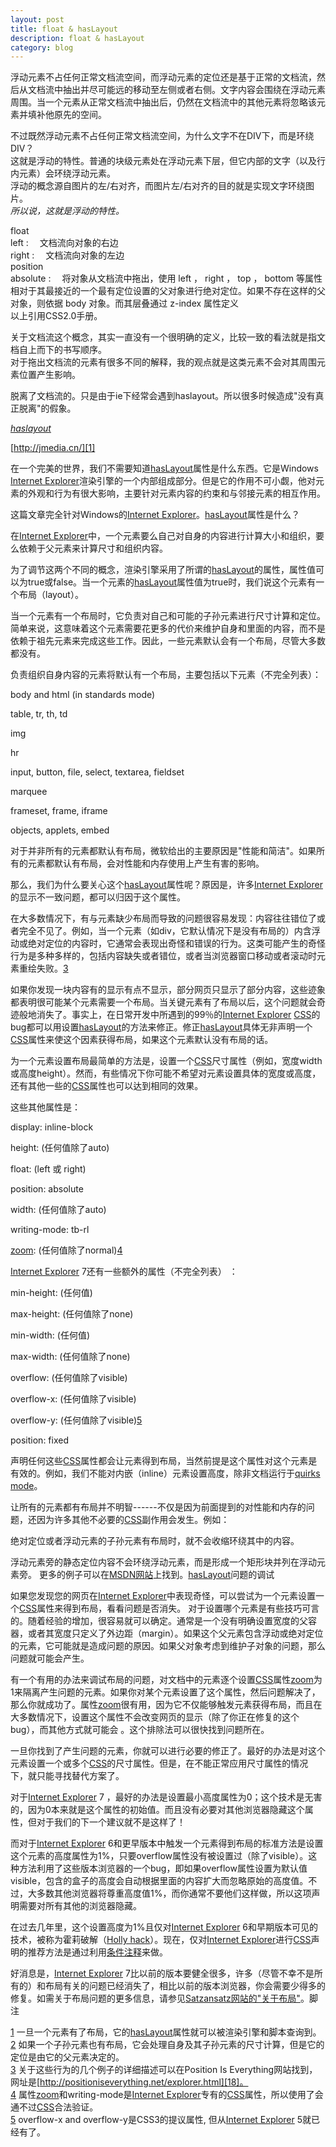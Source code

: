 ```yaml
---
layout: post
title: float & hasLayout
description: float & hasLayout
category: blog
---
```


浮动元素不占任何正常文档流空间，而浮动元素的定位还是基于正常的文档流，然后从文档流中抽出并尽可能远的移动至左侧或者右侧。文字内容会围绕在浮动元素周围。当一个元素从正常文档流中抽出后，仍然在文档流中的其他元素将忽略该元素并填补他原先的空间。   

不过既然浮动元素不占任何正常文档流空间，为什么文字不在DIV下，而是环绕DIV？  
这就是浮动的特性。普通的块级元素处在浮动元素下层，但它内部的文字（以及行内元素）会环绕浮动元素。  
浮动的概念源自图片的左/右对齐，而图片左/右对齐的目的就是实现文字环绕图片。  
_所以说，这就是浮动的特性。_

float  
left  :　 文档流向对象的右边   
right  :　 文档流向对象的左边   
position  
absolute  :　 将对象从文档流中拖出，使用 left ， right ， top ， bottom 等属性相对于其最接近的一个最有定位设置的父对象进行绝对定位。如果不存在这样的父对象，则依据 body 对象。而其层叠通过 z-index 属性定义   
以上引用CSS2.0手册。  
  
关于文档流这个概念，其实一直没有一个很明确的定义，比较一致的看法就是指文档自上而下的书写顺序。  
对于拖出文档流的元素有很多不同的解释，我的观点就是这类元素不会对其周围元素位置产生影响。

脱离了文档流的。只是由于ie下经常会遇到haslayout。所以很多时候造成"没有真正脱离"的假象。

_[haslayout][0]_

[http://jmedia.cn/][1]

在一个完美的世界，我们不需要知道[hasLayout][2]属性是什么东西。它是Windows [Internet Explorer][3]渲染引擎的一个内部组成部分。但是它的作用不可小觑，他对元素的外观和行为有很大影响，主要针对元素内容的约束和与邻接元素的相互作用。

这篇文章完全针对Windows的[Internet Explorer][3]。[hasLayout][2]属性是什么？

在[Internet Explorer][3]中，一个元素要么自己对自身的内容进行计算大小和组织，要么依赖于父元素来计算尺寸和组织内容。

为了调节这两个不同的概念，渲染引擎采用了所谓的[hasLayout][2]的属性，属性值可以为true或false。当一个元素的[hasLayout][2]属性值为true时，我们说这个元素有一个布局（layout）。

当一个元素有一个布局时，它负责对自己和可能的子孙元素进行尺寸计算和定位。简单来说，这意味着这个元素需要花更多的代价来维护自身和里面的内容，而不是依赖于祖先元素来完成这些工作。因此，一些元素默认会有一个布局，尽管大多数都没有。

负责组织自身内容的元素将默认有一个布局，主要包括以下元素（不完全列表）：

body and html (in standards mode)

table, tr, th, td

img

hr

input, button, file, select, textarea, fieldset

marquee

frameset, frame, iframe

objects, applets, embed

对于并非所有的元素都默认有布局，微软给出的主要原因是"性能和简洁"。如果所有的元素都默认有布局，会对性能和内存使用上产生有害的影响。

那么，我们为什么要关心这个[hasLayout][2]属性呢？原因是，许多[Internet Explorer][3]的显示不一致问题，都可以归因于这个属性。

在大多数情况下，有与元素缺少布局而导致的问题很容易发现：内容往往错位了或者完全不见了。例如，当一个元素（如div，它默认情况下是没有布局的）内含浮动或绝对定位的内容时，它通常会表现出奇怪和错误的行为。这类可能产生的奇怪行为是多种多样的，包括内容缺失或者错位，或者当浏览器窗口移动或者滚动时元素重绘失败。[3][4]

如果你发现一块内容有的显示有点不显示，部分网页只显示了部分内容，这些迹象都表明很可能某个元素需要一个布局。当关键元素有了布局以后，这个问题就会奇迹般地消失了。事实上，在日常开发中所遇到的99％的[Internet Explorer][3] [CSS][5]的bug都可以用设置[hasLayout][2]的方法来修正。修正[hasLayout][2]具体无非声明一个[CSS][5]属性来使这个因素获得布局，如果这个元素默认没有布局的话。

为一个元素设置布局最简单的方法是，设置一个[CSS][5]尺寸属性（例如，宽度width或高度height）。然而，有些情况下你可能不希望对元素设置具体的宽度或高度，还有其他一些的[CSS][5]属性也可以达到相同的效果。

这些其他属性是：

display: inline-block

height: (任何值除了auto)

float: (left 或 right)

position: absolute

width: (任何值除了auto)

writing-mode: tb-rl

[zoom][6]: (任何值除了normal)[4][7]

[Internet Explorer][3] 7还有一些额外的属性（不完全列表） ：

min-height: (任何值)

max-height: (任何值除了none)

min-width: (任何值)

max-width: (任何值除了none)

overflow: (任何值除了visible)

overflow-x: (任何值除了visible)

overflow-y: (任何值除了visible)[5][8]

position: fixed

声明任何这些[CSS][5]属性都会让元素得到布局，当然前提是这个属性对这个元素是有效的。例如，我们不能对内嵌（inline）元素设置高度，除非文档运行于[quirks mode][9]。

让所有的元素都有布局并不明智------不仅是因为前面提到的对性能和内存的问题，还因为许多其他不必要的[CSS][5]副作用会发生。例如：

绝对定位或者浮动元素的子孙元素有布局时，就不会收缩环绕其中的内容。

浮动元素旁的静态定位内容不会环绕浮动元素，而是形成一个矩形块并列在浮动元素旁。 更多的例子可以在[MSDN网站][10]上找到。[hasLayout][2]问题的调试

如果您发现您的网页在[Internet Explorer][3]中表现奇怪，可以尝试为一个元素设置一个[CSS][5]属性来得到布局，看看问题是否消失。 对于设置哪个元素是有些技巧可言的。随着经验的增加，很容易就可以确定。通常是一个没有明确设置宽度的父容器，或者其宽度只定义了外边距（margin）。如果这个父元素包含浮动或绝对定位的元素，它可能就是造成问题的原因。如果父对象考虑到维护子对象的问题，那么问题就可能会产生。

有一个有用的办法来调试布局的问题，对文档中的元素逐个设置[CSS][5]属性[zoom][11]为1来隔离产生问题的元素。如果你对某个元素设置了这个属性，然后问题解决了，那么你就成功了。属性[zoom][6]很有用，因为它不仅能够触发元素获得布局，而且在大多数情况下，设置这个属性不会改变网页的显示（除了你正在修复的这个bug），而其他方式就可能会 。这个排除法可以很快找到问题所在。

一旦你找到了产生问题的元素，你就可以进行必要的修正了。最好的办法是对这个元素设置一个或多个[CSS][5]的尺寸属性。但是，在不能正常应用尺寸属性的情况下，就只能寻找替代方案了。

对于[Internet Explorer][3] 7 ，最好的办法是设置最小高度属性为0；这个技术是无害的，因为0本来就是这个属性的初始值。而且没有必要对其他浏览器隐藏这个属性，但对于我们的下一个建议就不是这样了！

而对于[Internet Explorer][3] 6和更早版本中触发一个元素得到布局的标准方法是设置这个元素的高度属性为1%，只要overflow属性没有被设置过（除了visible）。这种方法利用了这些版本浏览器的一个bug，即如果overflow属性设置为默认值visible，包含的盒子的高度会自动根据里面的内容扩大而忽略原始的高度值。不过，大多数其他浏览器将尊重高度值1%，而你通常不要他们这样做，所以这项声明需要对所有其他的浏览器隐藏。

在过去几年里，这个设置高度为1%且仅对[Internet Explorer][3] 6和早期版本可见的技术，被称为霍莉破解（[Holly hack][12]）。现在，仅对[Internet Explorer][3]进行[CSS][5]声明的推荐方法是通过利用[条件注释][13]来做。

好消息是，[Internet Explorer][3] 7比以前的版本要健全很多，许多（尽管不幸不是所有的）和布局有关的问题已经消失了，相比以前的版本浏览器，你会需要少得多的修复。如需关于布局问题的更多信息，请参见[Satzansatz网站的"关于布局"][14]。脚注

[1][15] 一旦一个元素有了布局，它的[hasLayout][2]属性就可以被渲染引擎和脚本查询到。  
[2][16] 如果一个子孙元素也有布局，它会处理自身及其子孙元素的尺寸计算，但是它的定位是由它的父元素决定的。  
[3][17] 关于这些行为的几个例子的详细描述可以在Position Is Everything网站找到，网址是[http://positioniseverything.net/explorer.html][18]。  
[4][19] 属性[zoom][6]和writing-mode是[Internet Explorer][3]专有的[CSS][5]属性，所以使用了会通不过[CSS][5]合法验证。  
[5][20] overflow-x and overflow-y是CSS3的提议属性, 但从[Internet Explorer][3] 5就已经有了。


[0]: http://www.cnblogs.com/zhuyezi/archive/2009/12/21/1628597.html
[1]: http://jmedia.cn/
[2]: http://jmedia.cn/?tag=haslayout
[3]: http://jmedia.cn/?tag=internet-explorer
[4]: http://jmedia.cn/?p=144&cpage=1#fntarg_3
[5]: http://jmedia.cn/?tag=css
[6]: http://jmedia.cn/?tag=zoom
[7]: http://jmedia.cn/?p=144&cpage=1#fntarg_4
[8]: http://jmedia.cn/?p=144&cpage=1#fntarg_5
[9]: http://reference.sitepoint.com/css/doctypesniffing
[10]: http://msdn2.microsoft.com/en-us/library/bb250481.aspx
[11]: http://reference.sitepoint.com/css/zoom
[12]: http://www.communitymx.com/content/article.cfm?page=2&cid=C37E0
[13]: http://reference.sitepoint.com/css/conditionalcomments
[14]: http://www.satzansatz.de/cssd/onhavinglayout.html
[15]: http://jmedia.cn/?p=144&cpage=1#fnsrc_1
[16]: http://jmedia.cn/?p=144&cpage=1#fnsrc_2
[17]: http://jmedia.cn/?p=144&cpage=1#fnsrc_3
[18]: http://positioniseverything.net/explorer.html
[19]: http://jmedia.cn/?p=144&cpage=1#fnsrc_4
[20]: http://jmedia.cn/?p=144&cpage=1#fnsrc_5